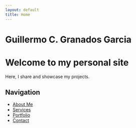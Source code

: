 ```yaml
---
layout: default
title: Home
---
```


# Guillermo C. Granados Garcia 
# Welcome to my personal site

Here, I share and showcase my projects.

## Navigation

- [About Me](/about)
- [Services](/services)
- [Portfolio](/portfolio)
- [Contact](/contact)

